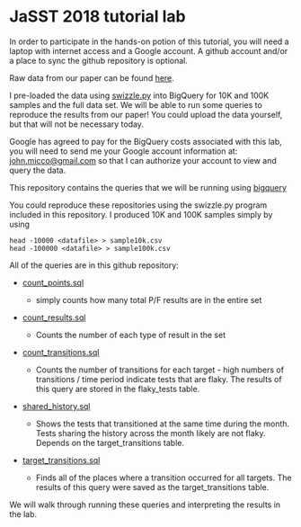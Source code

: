 # JaSST 2018 tutorial lab

In order to participate in the hands-on potion of this tutorial, you will
need a laptop with internet access and a Google account.  A github
account and/or a place to sync the github repository is optional.

Raw data from our paper can be found
[here](https://drive.google.com/drive/folders/0B5_QHWCtac81VGNKYnhrQkJBZGM).

I pre-loaded the data using
[swizzle.py](https://github.com/jmicco/JaSST_tutorial/blob/master/swizzle.py)
into BigQuery for 10K and 100K samples and the full data set.  We will
be able to run some queries to reproduce the results from our paper!
You could upload the data yourself, but that will not be necessary
today.

Google has agreed to pay for the BigQuery costs associated with this
lab, you will need to send me your Google account information at:
[john.micco@gmail.com](mailto:john.micco@gmail.com) so that I can
authorize your account to view and query the data.

This repository contains the queries that we will be running using
[bigquery](https://bigquery.cloud.google.com/queries/mystic-berm-192720)

You could reproduce these repositories using the swizzle.py program
included in this repository.  I produced 10K and 100K samples simply
by using

```
head -10000 <datafile> > sample10k.csv
head -100000 <datafile> > sample100k.csv
```

All of the queries are in this github repository:

*
  [count_points.sql](https://github.com/jmicco/JaSST_tutorial/blob/master/count_points.sql)
  - simply counts how many total P/F results are in the entire set

*
  [count_results.sql](https://github.com/jmicco/JaSST_tutorial/blob/master/count_results.sql)
  - Counts the number of each type of result in the set

*
  [count_transitions.sql](https://github.com/jmicco/JaSST_tutorial/blob/master/count_transitions.sql)
  - Counts the number of transitions for each target - high numbers of
  transitions / time period indicate tests that are flaky.  The
  results of this query are stored in the flaky_tests table.

*
  [shared_history.sql](https://github.com/jmicco/JaSST_tutorial/blob/master/count_transitions.sql)
  - Shows the tests that transitioned at the same time during the
  month.  Tests sharing the history across the month likely are not
  flaky.  Depends on the target_transitions table.

*
  [target_transitions.sql](https://github.com/jmicco/JaSST_tutorial/blob/master/count_transitions.sql)
  - Finds all of the places where a transition occurred for all
  targets.  The results of this query were saved as the
  target_transitions table.

We will walk through running these queries and interpreting the
results in the lab.
